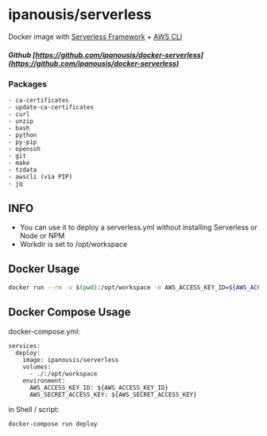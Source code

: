 # ipanousis/serverless

Docker image with [Serverless Framework](https://serverless.com/) + [AWS CLI](https://aws.amazon.com/cli/)

##### Github [https://github.com/ipanousis/docker-serverless](https://github.com/ipanousis/docker-serverless)
 
### Packages
    - ca-certificates 
    - update-ca-certificates
    - curl
    - unzip 
    - bash 
    - python 
    - py-pip 
    - openssh 
    - git 
    - make 
    - tzdata
    - awscli (via PIP)  
    - jq
 
## INFO

- You can use it to deploy a serverless.yml without installing Serverless or Node or NPM
- Workdir is set to /opt/workspace

## Docker Usage

```bash
docker run --rm -v $(pwd):/opt/workspace -e AWS_ACCESS_KEY_ID=${AWS_ACCESS_KEY_ID} -e AWS_SECRET_ACCESS_KEY=${AWS_SECRET_ACCESS_KEY} -e GIT_TOKEN=${GIT_TOKEN} bighealth/serverless deploy
```

## Docker Compose Usage

docker-compose.yml:
```
services:
  deploy:
    image: ipanousis/serverless
    volumes:
      - ./:/opt/workspace
    environment:
      AWS_ACCESS_KEY_ID: ${AWS_ACCESS_KEY_ID}
      AWS_SECRET_ACCESS_KEY: ${AWS_SECRET_ACCESS_KEY}
```

in Shell / script:
```
docker-compose run deploy
```
